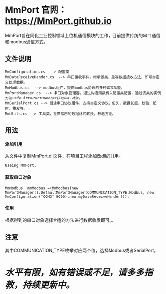 # MmPort  官网：<https://MmPort.github.io>

MmPort旨在简化工业控制领域上位机通信模块的工作，目前提供传统的串口通信和modbus通信方式。

## 文件说明
```
MmConfiguration.cs  --> 配置类
MmDataReceiveHander.cs  --> 串口接收事件，继承该类，重写数据接收方法，即可自定义处理数据。
MmModbus.cs  --> modbus组件，提供modbus协议的多种读写功能。
MmPortManager.cs  --> 串口对象管理器，通过构造函数传入配置类配置，通过该类的实例方法DefaultMmPortManager获取串口对象。 
MmSerialPort.cs --> 普通串口协议组件，支持自定义协议，包头，数据长度，校验，超时，重发等。
MmUtils.cs --> 工具类，提供常用的数据格式转换，校验方法。
```
## 用法

#### 添加引用
从文件中复制MmPort.dll文件，在项目工程添加改dll的引用。
```
Useing MmPort;

```
#### 获取串口对象

```
MmModbus  mmModbus =(MmModbus)new MmPortManager().DefaultMmPortManager(COMMUNICATION_TYPE.Modbus, new MmConfiguration("COM3",9600),new myDataReceiveHander());

```

#### 使用
根据得到的串口对象选择合适的方法进行数据收发即可。。


## 注意
其中COMMUNICATION_TYPE枚举对应两个值，选择Modbus或者SerialPort。



# ***水平有限，如有错误或不足，请多多指教，持续更新中。***